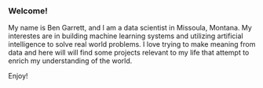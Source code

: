 ### Welcome! 

My name is Ben Garrett, and I am a data scientist in Missoula, Montana. My interestes are in building machine learning systems and utilizing artificial intelligence to solve real world problems. I love trying to make meaning from data and here will will find some projects relevant to my life that attempt to enrich my understanding of the world.

Enjoy!
<!--
**bimewok/BimEwok** is a ✨ _special_ ✨ repository because its `README.md` (this file) appears on your GitHub profile.

Here are some ideas to get you started:

- 🔭 I’m currently working on ...
- 🌱 I’m currently learning ...
- 👯 I’m looking to collaborate on ...
- 🤔 I’m looking for help with ...
- 💬 Ask me about ...
- 📫 How to reach me: ...
- 😄 Pronouns: ...
- ⚡ Fun fact: ...
-->
